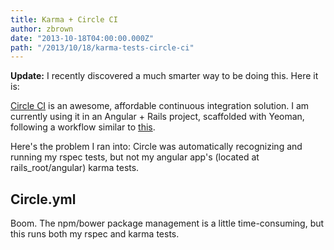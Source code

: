 ```yaml
---
title: Karma + Circle CI
author: zbrown
date: "2013-10-18T04:00:00.000Z"
path: "/2013/10/18/karma-tests-circle-ci"
---
```


**Update:** I recently discovered a much smarter way to be doing this. Here it
is:

<script src="https://gist.github.com/ztbrown/7215433.js"></script>

[Circle CI](http://circleci.com) is an awesome, affordable continuous
integration solution. I am currently using it in an Angular + Rails project,
scaffolded with Yeoman, following a workflow similar to
[this](http://jeff.konowit.ch/posts/yeoman-rails-angular/).

Here's the problem I ran into: Circle was automatically recognizing and running
my rspec tests, but not my angular app's (located at rails_root/angular) karma
tests.

## Circle.yml

Boom. The npm/bower package management is a little time-consuming, but this runs
both my rspec and karma tests.

<script src="https://gist.github.com/ztbrown/7043015.js"></script>
